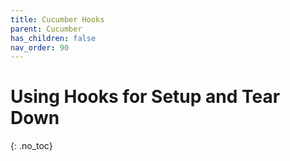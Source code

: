 ```yaml
---
title: Cucumber Hooks
parent: Cucumber
has_children: false
nav_order: 90
---
```


# Using Hooks for Setup and Tear Down
{: .no_toc}